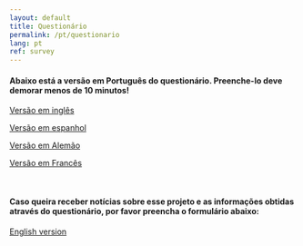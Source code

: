```yaml
---
layout: default
title: Questionário
permalink: /pt/questionario
lang: pt
ref: survey
---
```


#### Abaixo está a versão em Português do questionário. Preenche-lo deve demorar menos de 10 minutos!

<!--
{% raw %}
 <div class="scratch-preview">
  <iframe src="http://ec2-3-17-144-2.us-east-2.compute.amazonaws.com/index.php/456854?lang=pt-BR" width="640" height="593" frameborder="0" marginheight="0" marginwidth="0">
  </iframe>
 </div>
{% endraw %}
-->

[Versão em inglês](http://ec2-3-17-144-2.us-east-2.compute.amazonaws.com/index.php/456854?lang=en)

[Versão em espanhol](
http://ec2-3-17-144-2.us-east-2.compute.amazonaws.com/index.php/456854?lang=es)


[Versão em Alemão](
http://ec2-3-17-144-2.us-east-2.compute.amazonaws.com/index.php/456854?lang=de)

[Versão em Francês](
http://ec2-3-17-144-2.us-east-2.compute.amazonaws.com/index.php/456854?lang=fr)

<br>

#### Caso queira receber notícias sobre esse projeto e as informações obtidas através do questionário, por favor preencha o formulário abaixo:

[English version](
http://ec2-3-17-144-2.us-east-2.compute.amazonaws.com/index.php/432173?lang=en)
